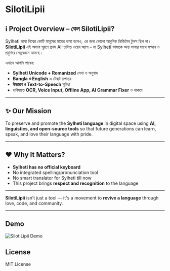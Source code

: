 # SilotiLipii

## ℹ️ Project Overview – কেন SilotiLipii?

Sylheti ভাষা বিশ্বের কোটি মানুষের মায়ের ভাষা হলেও, এর জন্য কোনো আধুনিক ডিজিটাল টুলস ছিল না।  
**SilotiLipii** এই অভাব পূরণে প্রথম AI-চালিত ওয়েব অ্যাপ – যা Sylheti ভাষাকে অন্য ভাষার সাথে সম্মান ও প্রযুক্তির সেতুবন্ধনে আনছে।

এখানে আপনি পাবেন:

- **Sylheti Unicode + Romanized** লেখা ও অনুবাদ
- **Bangla ও English** এ টেক্সট রূপান্তর
- **উচ্চারণ ও Text-to-Speech** সুবিধা
- ভবিষ্যতে **OCR, Voice Input, Offline App, AI Grammar Fixer** ও থাকবে

---

## ✨ Our Mission

To preserve and promote the **Sylheti language** in digital space using **AI, linguistics, and open-source tools** so that future generations can learn, speak, and love their language with pride.

---

## ❤️ Why It Matters?

- **Sylheti has no official keyboard**
- No integrated spelling/pronunciation tool
- No smart translator for Sylheti till now
- This project brings **respect and recognition** to the language

---

**SilotiLipii** isn’t just a tool — it's a movement to **revive a language** through love, code, and community.

---

## Demo
![SilotiLipii Demo](demo/demo_screenshot.png)

## License
MIT License

